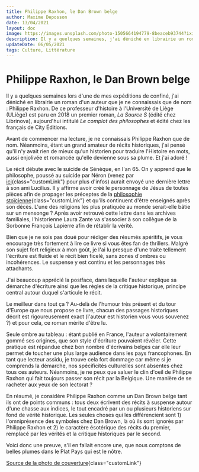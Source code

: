 ```yaml
---
title: Philippe Raxhon, le Dan Brown belge
author: Maxime Deposson
date: 13/04/2021
layout: doc
image: https://images.unsplash.com/photo-1505664194779-8beaceb93744?ixid=MnwxMjA3fDB8MHxwaG90by1wYWdlfHx8fGVufDB8fHx8&ixlib=rb-1.2.1&auto=format&fit=crop&w=1350&q=80
description: Il y a quelques semaines, j'ai déniché en librairie un roman de Philippe Raxhon. Ce professeur d'histoire à l'Université de Liège s'est mis à écrire en 2018 avec la parution de son premier roman, La Source S. Je m'en vais vous le faire découvrir dans cet article !
updateDate: 06/05/2021
tags: Culture, Littérature
---
```


# Philippe Raxhon, le Dan Brown belge
<postDate :creationDate="$frontmatter.date" :updateDate="$frontmatter.updateDate" />

Il y a quelques semaines lors d'une de mes expéditions de confiné, j'ai déniché en librairie un roman d'un auteur que je ne connaissais que de nom : Philippe Raxhon. De ce professeur d'histoire à l'Université de Liège (ULiège) est paru en 2018 un premier roman, _La Source S_ (édité chez Librinova), aujourd'hui intitulé _Le complot des philosophes_ et édité chez les français de City Éditions.

Avant de commencer ma lecture, je ne connaissais Philippe Raxhon que de nom. Néanmoins, étant un grand amateur de récits historiques, j'ai pensé qu'il n'y avait rien de mieux qu'un historien pour traduire l'Histoire en mots, aussi enjolivée et romancée qu'elle devienne sous sa plume. Et j'ai adoré !

Le récit débute avec le suicide de Sénèque, en l'an 65. On y apprend que le philosophe, poussé au suicide par Néron (venez par [ici](https://www.revuedesdeuxmondes.fr/12-avril-65-suicide-de-seneque/){class="customLink"} pour plus d'infos) aurait envoyé une dernière lettre à son ami Lucilius. Il y affirme avoir créé le personnage de Jésus de toutes pièces afin de propager les préceptes de la [philosophie stoïcienne](https://renauddemaret.com/stoicisme/){class="customLink"} et qu'ils continuent d'être enseignés après son décès. L'une des religions les plus pratiquée au monde serait-elle bâtie sur un mensonge ? Après avoir retrouvé cette lettre dans les archives familiales, l'historienne Laura Zante va s'associer à son collègue de la Sorbonne François Lapierre afin de rétablir la vérité.

Bien que je ne sois pas doué pour rédiger des résumés apéritifs, je vous encourage très fortement à lire ce livre si vous êtes fan de thrillers. Malgré son sujet fort religieux à mon goût, je l'ai lu presque d'une traite tellement l'écriture est fluide et le récit bien ficelé, sans zones d'ombres ou incohérences. Le suspense y est continu et les personnages très attachants.

J'ai beaucoup apprécié la postface, dans laquelle l'auteur explique sa démarche d'écriture ainsi que les règles de la critique historique, principe central autour duquel s'articule le récit.

Le meilleur dans tout ça ? Au-delà de l'humour très présent et du tour d'Europe que nous propose ce livre, chacun des passages historiques décrit est rigoureusement exact (l'auteur est historien vous vous souvenez ?) et pour cela, ce roman mérite d'être lu.

Seule ombre au tableau : étant publié en France, l'auteur a volontairement gommé ses origines, que son style d'écriture pouvaient révéler. Cette pratique est répandue chez bon nombre d'écrivains belges car elle leur permet de toucher une plus large audience dans les pays francophones. En tant que lecteur assidu, je trouve cela fort dommage car même si je comprends la démarche, nos spécificités culturelles sont absentes chez tous ces auteurs. Néanmoins, je ne peux que saluer le clin d'oeil de Philippe Raxhon qui fait toujours passer son récit par la Belgique. Une manière de se racheter aux yeux de son lectorat ?

En résumé, je considère Philippe Raxhon comme un Dan Brown belge tant ils ont de points communs : tous deux écrivent des récits à suspense autour d'une chasse aux indices, le tout encadré par un ou plusieurs historiens sur fond de vérité historique. Les seules choses qui les différencient sont 1) l'omniprésence des symboles chez Dan Brown, là où ils sont ignorés par Philippe Raxhon et 2) le caractère ésotérique des récits du premier, remplacé par les vérités et la critique historiques par le second.

Voici donc une preuve, s'il en fallait encore une, que nous comptons de belles plumes dans le Plat Pays qui est le nôtre.

[Source de la photo de couverture](https://images.unsplash.com/photo-1505664194779-8beaceb93744?ixid=MnwxMjA3fDB8MHxwaG90by1wYWdlfHx8fGVufDB8fHx8&ixlib=rb-1.2.1&auto=format&fit=crop&w=1350&q=80){class="customLink"}
